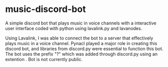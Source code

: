# music-discord-bot
A simple discord bot that plays music in voice channels with a interactive user interface coded with python using lavalink.py and lavanodes. 

Using Lavalink, I was able to connect the bot to a server that effectively plays music in a voice channel. Pynacl played a major role in creating this discord bot, and libraries from discord.py were essential to function this bot. The bot uses the prefix "?" which was added through discord.py using an extention . Bot is not currently public. 
